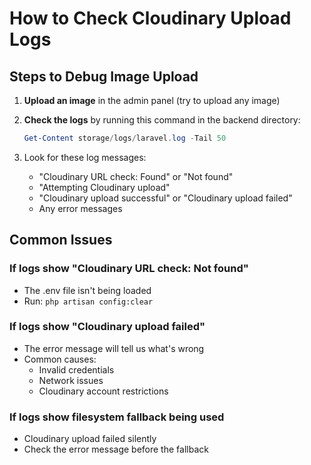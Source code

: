 # How to Check Cloudinary Upload Logs

## Steps to Debug Image Upload

1. **Upload an image** in the admin panel (try to upload any image)

2. **Check the logs** by running this command in the backend directory:
   ```powershell
   Get-Content storage/logs/laravel.log -Tail 50
   ```

3. Look for these log messages:
   - "Cloudinary URL check: Found" or "Not found"
   - "Attempting Cloudinary upload"
   - "Cloudinary upload successful" or "Cloudinary upload failed"
   - Any error messages

## Common Issues

### If logs show "Cloudinary URL check: Not found"
- The .env file isn't being loaded
- Run: `php artisan config:clear`

### If logs show "Cloudinary upload failed"
- The error message will tell us what's wrong
- Common causes:
  - Invalid credentials
  - Network issues
  - Cloudinary account restrictions

### If logs show filesystem fallback being used
- Cloudinary upload failed silently
- Check the error message before the fallback
